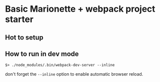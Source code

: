 # Basic Marionette + webpack project starter #

## Hot to setup ##

## How to run in dev mode ##

```
$> ./node_modules/.bin/webpack-dev-server --inline
```

don't forget the `--inline` option to enable automatic browser reload.
